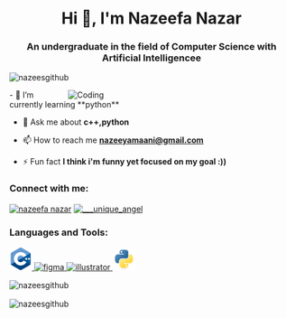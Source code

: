 <h1 align="center">Hi 👋, I'm Nazeefa Nazar</h1>
<h3 align="center">An undergraduate in the field of Computer Science with Artificial Intelligencee</h3>

<p align="left"> <img src="https://komarev.com/ghpvc/?username=nazeesgithub&label=Profile%20views&color=0e75b6&style=flat" alt="nazeesgithub" /> </p>
<img align="right" alt="Coding" width="400" src="https://assets.pinterest.com/ext/embed.html?id=52987733111363884">
- 🌱 I’m currently learning **python**

- 💬 Ask me about **c++,python**

- 📫 How to reach me **nazeeyamaani@gmail.com**

- ⚡ Fun fact **I think i'm funny yet focused on my goal :))**

<h3 align="left">Connect with me:</h3>
<p align="left">
<a href="https://linkedin.com/in/nazeefa nazar" target="blank"><img align="center" src="https://raw.githubusercontent.com/rahuldkjain/github-profile-readme-generator/master/src/images/icons/Social/linked-in-alt.svg" alt="nazeefa nazar" height="30" width="40" /></a>
<a href="https://instagram.com/___unique_angel" target="blank"><img align="center" src="https://raw.githubusercontent.com/rahuldkjain/github-profile-readme-generator/master/src/images/icons/Social/instagram.svg" alt="___unique_angel" height="30" width="40" /></a>
</p>

<h3 align="left">Languages and Tools:</h3>
<p align="left"> <a href="https://www.w3schools.com/cpp/" target="_blank" rel="noreferrer"> <img src="https://raw.githubusercontent.com/devicons/devicon/master/icons/cplusplus/cplusplus-original.svg" alt="cplusplus" width="40" height="40"/> </a> <a href="https://www.figma.com/" target="_blank" rel="noreferrer"> <img src="https://www.vectorlogo.zone/logos/figma/figma-icon.svg" alt="figma" width="40" height="40"/> </a> <a href="https://www.adobe.com/in/products/illustrator.html" target="_blank" rel="noreferrer"> <img src="https://www.vectorlogo.zone/logos/adobe_illustrator/adobe_illustrator-icon.svg" alt="illustrator" width="40" height="40"/> </a> <a href="https://www.python.org" target="_blank" rel="noreferrer"> <img src="https://raw.githubusercontent.com/devicons/devicon/master/icons/python/python-original.svg" alt="python" width="40" height="40"/> </a> </p>

<p><img align="center" src="https://github-readme-stats.vercel.app/api/top-langs?username=nazeesgithub&show_icons=true&locale=en&layout=compact" alt="nazeesgithub" /></p>

<p><img align="center" src="https://github-readme-streak-stats.herokuapp.com/?user=nazeesgithub&" alt="nazeesgithub" /></p>

